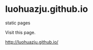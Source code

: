 luohuazju.github.io
===================

static pages

Visit this page.

http://luohuazju.github.io/
